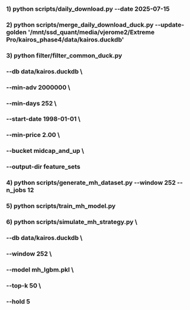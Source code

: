 ### 1) python scripts/daily_download.py --date 2025-07-15   
### 2) python scripts/merge_daily_download_duck.py --update-golden '/mnt/ssd_quant/media/vjerome2/Extreme Pro/kairos_phase4/data/kairos.duckdb'  
### 3) python filter/filter_common_duck.py
###     --db data/kairos.duckdb \
###     --min-adv 2000000 \
###     --min-days 252 \
###     --start-date 1998-01-01 \
###     --min-price 2.00 \
###     --bucket midcap_and_up \
###     --output-dir feature_sets

### 4) python scripts/generate_mh_dataset.py --window 252 --n_jobs 12  
### 5) python scripts/train_mh_model.py  

### 6) python scripts/simulate_mh_strategy.py \
###     --db data/kairos.duckdb \
###     --window 252 \
###     --model mh_lgbm.pkl \
###     --top-k 50 \
###     --hold 5
###
###
###
###
###